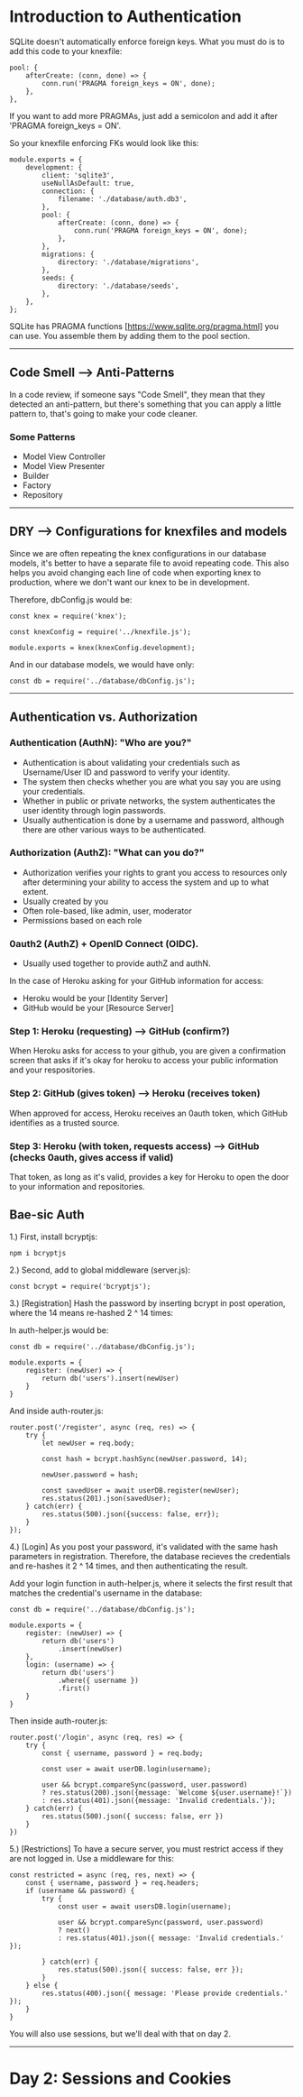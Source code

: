 # Introduction to Authentication

SQLite doesn't automatically enforce foreign keys. What you must do is to add this code to your knexfile:

    pool: {
        afterCreate: (conn, done) => {
            conn.run('PRAGMA foreign_keys = ON', done);
        },
    },

If you want to add more PRAGMAs, just add a semicolon and add it after 'PRAGMA foreign_keys = ON'.

So your knexfile enforcing FKs would look like this:

    module.exports = {
        development: {
            client: 'sqlite3',
            useNullAsDefault: true,
            connection: {
                filename: './database/auth.db3',
            },
            pool: {
                afterCreate: (conn, done) => {
                    conn.run('PRAGMA foreign_keys = ON', done);
                },
            },
            migrations: {
                directory: './database/migrations',
            },
            seeds: {
                directory: './database/seeds',
            },
        },
    };

SQLite has PRAGMA functions [https://www.sqlite.org/pragma.html] you can use. You assemble them by adding them to the pool section.

-------------------------------------------------------------------------

## Code Smell --> Anti-Patterns

In a code review, if someone says "Code Smell", they mean that they detected an anti-pattern, but there's something that you can apply a little pattern to, that's going to make your code cleaner. 

### Some Patterns
- Model View Controller
- Model View Presenter
- Builder
- Factory
- Repository

-------------------------------------------------------------------------

## DRY --> Configurations for knexfiles and models

Since we are often repeating the knex configurations in our database models, it's better to have a separate file to avoid repeating code. This also helps you avoid changing each line of code when exporting knex to production, where we don't want our knex to be in development.

Therefore, dbConfig.js would be:

    const knex = require('knex');

    const knexConfig = require('../knexfile.js');

    module.exports = knex(knexConfig.development);

And in our database models, we would have only:

    const db = require('../database/dbConfig.js');

-------------------------------------------------------------------------

## Authentication vs. Authorization

### Authentication (AuthN): "Who are you?"
- Authentication is about validating your credentials such as Username/User ID and password to verify your identity. 
- The system then checks whether you are what you say you are using your credentials. 
- Whether in public or private networks, the system authenticates the user identity through login passwords.
- Usually authentication is done by a username and password, although there are other various ways to be authenticated.

### Authorization (AuthZ): "What can you do?"
- Authorization verifies your rights to grant you access to resources only after determining your ability to access the system and up to what extent.
- Usually created by you
- Often role-based, like admin, user, moderator
- Permissions based on each role


### 0auth2 (AuthZ) + OpenID Connect (OIDC).
- Usually used together to provide authZ and authN.

In the case of Heroku asking for your GitHub information for access:

- Heroku would be your [Identity Server]
- GitHub would be your [Resource Server]

### Step 1: Heroku (requesting) --> GitHub (confirm?)

When Heroku asks for access to your github, you are given a confirmation screen that asks if it's okay for heroku to access your public information and your respositories. 

### Step 2: GitHub (gives token) --> Heroku (receives token)

When approved for access, Heroku receives an 0auth token, which GitHub identifies as a trusted source. 

### Step 3: Heroku (with token, requests access) --> GitHub (checks 0auth, gives access if valid)

That token, as long as it's valid, provides a key for Heroku to open the door to your information and repositories. 

## Bae-sic Auth

1.) First, install bcryptjs:

    npm i bcryptjs

2.) Second, add to global middleware (server.js):

    const bcrypt = require('bcryptjs');
    
3.) [Registration] Hash the password by inserting bcrypt in post operation, where the 14 means re-hashed 2 ^ 14 times:

In auth-helper.js would be:

    const db = require('../database/dbConfig.js');

    module.exports = {
        register: (newUser) => {
            return db('users').insert(newUser)
        }
    }

And inside auth-router.js:

    router.post('/register', async (req, res) => {
        try {
            let newUser = req.body;

            const hash = bcrypt.hashSync(newUser.password, 14);

            newUser.password = hash;

            const savedUser = await userDB.register(newUser); 
            res.status(201).json(savedUser);
        } catch(err) {
            res.status(500).json({success: false, err});
        }
    });

4.) [Login] As you post your password, it's validated with the same hash parameters in registration. Therefore, the database recieves the credentials and re-hashes it 2 ^ 14 times, and then authenticating the result.

Add your login function in auth-helper.js, where it selects the first result that matches the credential's username in the database:

    const db = require('../database/dbConfig.js');

    module.exports = {
        register: (newUser) => {
            return db('users')
                .insert(newUser)
        },
        login: (username) => {
            return db('users')
                .where({ username })
                .first()
        }  
    }

Then inside auth-router.js:

    router.post('/login', async (req, res) => {
        try {
            const { username, password } = req.body;

            const user = await userDB.login(username);

            user && bcrypt.compareSync(password, user.password)
            ? res.status(200).json({message: `Welcome ${user.username}!`})
            : res.status(401).json({message: 'Invalid credentials.'});
        } catch(err) {
            res.status(500).json({ success: false, err })
        }
    })

5.) [Restrictions] To have a secure server, you must restrict access if they are not logged in. Use a middleware for this:

    const restricted = async (req, res, next) => {
        const { username, password } = req.headers;
        if (username && password) {
            try {
                const user = await usersDB.login(username);

                user && bcrypt.compareSync(password, user.password)
                ? next()
                : res.status(401).json({ message: 'Invalid credentials.' });
                
            } catch(err) {
                res.status(500).json({ success: false, err });
            }
        } else {
            res.status(400).json({ message: 'Please provide credentials.' });
        }
    }

You will also use sessions, but we'll deal with that on day 2.

-----------------------------------------------------------------------------------

# Day 2: Sessions and Cookies


